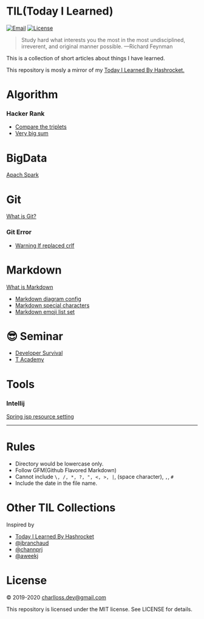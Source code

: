 # TIL(Today I Learned)

[![Email](https://img.shields.io/badge/Email-charlloss.dev-blueviolet.svg)](mailto:charlloss.dev@gmail.com)
[![License](https://img.shields.io/github/license/mashape/apistatus.svg)](./LICENSE)

> Study hard what interests you the most in the most undisciplined, irreverent, and original manner possible.
—Richard Feynman

This is a collection of short articles about things I have learned.

This repository is mosly a mirror of my [Today I Learned By Hashrocket.](https://til.hashrocket.com/)


# Algorithm

### Hacker Rank
* [Compare the triplets](./algorithm/hackerank/200409-compare-the-triplets.md)
* [Very big sum](./algorithm/hackerank/200409-very-big-sum.md)

# BigData
[Apach Spark](./bigdata/apach-spark.md)

# Git
[What is Git?](./git/git.md")

### Git Error
* [Warning lf replaced crlf](./git/error/200409-warning-lf-replaced-crlf.md)

# Markdown
[What is Markdown](./markdown/markdown.md)

* [Markdown diagram config](./markdown/190729-markdown-diagram.md)
* [Markdown special characters](./markdown/191218-markdown-spcharacters.md)
* [Markdown emoji list set](./markdown/200410-markdown-emoji.md) 

# 😎 Seminar

* [Developer Survival](./seminar/developer.md)
* [T Academy](./seminar/t-academy.md)

# Tools
### Intellij
[Spring jsp resource setting](./tools/intelli/190820-spring-jsp-resource.md)

---

# Rules

* Directory would be lowercase only.
* Follow GFM(Github Flavored Markdown)
* Cannot include `\, /, *, ?, ", <, >, |`, (space character), `,`, `#`
* Include the date in the file name.


# Other TIL Collections

Inspired by

* [Today I Learned By Hashrocket](https://til.hashrocket.com/)
* [@jbranchaud](https://github.com/jbranchaud/til)
* [@channprj](https://github.com/channprj/TIL)
* [@aweekj](https://github.com/aweekj/TIL)

# License

© 2019-2020 charlloss.dev@gmail.com

This repository is licensed under the MIT license. See LICENSE for details.
